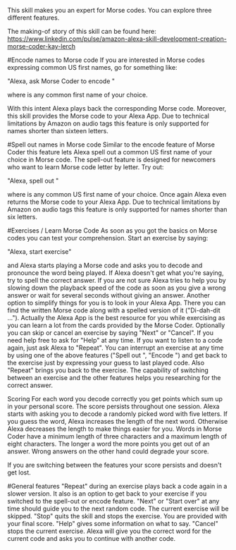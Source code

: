This skill makes you an expert for Morse codes. You can explore three different features.

The making-of story of this skill can be found here:
https://www.linkedin.com/pulse/amazon-alexa-skill-development-creation-morse-coder-kay-lerch

#Encode names to Morse code
If you are interested in Morse codes expressing common US first names, go for something like:

"Alexa, ask Morse Coder to encode <FirstName>"

where <FirstName> is any common first name of your choice.

With this intent Alexa plays back the corresponding Morse code. Moreover, this skill provides the Morse code to your Alexa App.
Due to technical limitations by Amazon on audio tags this feature is only supported for names shorter than sixteen letters.

#Spell out names in Morse code
Similar to the encode feature of Morse Coder this feature lets Alexa spell out a common US first name of your choice in Morse code.
The spell-out feature is designed for newcomers who want to learn Morse code letter by letter. Try out:

"Alexa, spell out <FirstName>"

where <FirstName> is any common US first name of your choice. Once again Alexa even returns the Morse code to your Alexa App.
Due to technical limitations by Amazon on audio tags this feature is only supported for names shorter than six letters.

#Exercises / Learn Morse Code
As soon as you got the basics on Morse codes you can test your comprehension. Start an exercise by saying:

"Alexa, start exercise"

and Alexa starts playing a Morse code and asks you to decode and pronounce the word being played. If Alexa doesn't get what you're saying, try to spell the correct answer.
If you are not sure Alexa tries to help you by slowing down the playback speed of the code as soon as you give a wrong answer or wait for several seconds without giving an answer.
Another option to simplify things for you is to look in your Alexa App. There you can find the written Morse code along with a spelled version of it ("Di-dah-dit ...").
Actually the Alexa App is the best resource for you while exercising as you can learn a lot from the cards provided by the Morse Coder.
Optionally you can skip or cancel an exercise by saying "Next" or "Cancel". If you need help free to ask for "Help" at any time. If you want to listen to a code again, just ask Alexa to "Repeat".
You can interrupt an exercise at any time by using one of the above features ("Spell out <FirstName>", "Encode <FirstName>") and get back to the exercise just by expressing your guess to last played code. Also "Repeat" brings you back to the exercise.
The capability of switching between an exercise and the other features helps you researching for the correct answer.

Scoring
For each word you decode correctly you get points which sum up in your personal score. The score persists throughout one session.
Alexa starts with asking you to decode a randomly picked word with five letters.
If you guess the word, Alexa increases the length of the next word. Otherwise Alexa decreases the length to make things easier for you.
Words in Morse Coder have a minimum length of three characters and a maximum length of eight characters.
The longer a word the more points you get out of an answer. Wrong answers on the other hand could degrade your score.

If you are switching between the features your score persists and doesn't get lost.

#General features
"Repeat" during an exercise plays back a code again in a slower version. It also is an option to get back to your exercise if you switched to the spell-out or encode feature.
"Next" or "Start over" at any time should guide you to the next random code. The current exercise will be skipped.
"Stop" quits the skill and stops the exercise. You are provided with your final score.
"Help" gives some information on what to say.
"Cancel" stops the current exercise. Alexa will give you the correct word for the current code and asks you to continue with another code.